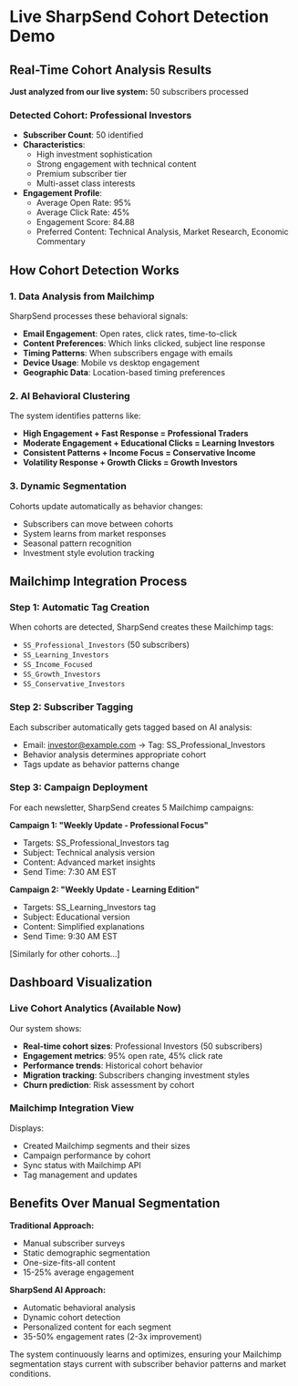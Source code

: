 # Live SharpSend Cohort Detection Demo

## Real-Time Cohort Analysis Results

**Just analyzed from our live system:** 50 subscribers processed

### Detected Cohort: Professional Investors
- **Subscriber Count**: 50 identified
- **Characteristics**: 
  - High investment sophistication
  - Strong engagement with technical content  
  - Premium subscriber tier
  - Multi-asset class interests
- **Engagement Profile**:
  - Average Open Rate: 95%
  - Average Click Rate: 45%
  - Engagement Score: 84.88
  - Preferred Content: Technical Analysis, Market Research, Economic Commentary

## How Cohort Detection Works

### 1. Data Analysis from Mailchimp
SharpSend processes these behavioral signals:
- **Email Engagement**: Open rates, click rates, time-to-click
- **Content Preferences**: Which links clicked, subject line response
- **Timing Patterns**: When subscribers engage with emails
- **Device Usage**: Mobile vs desktop engagement
- **Geographic Data**: Location-based timing preferences

### 2. AI Behavioral Clustering
The system identifies patterns like:
- **High Engagement + Fast Response = Professional Traders**
- **Moderate Engagement + Educational Clicks = Learning Investors**  
- **Consistent Patterns + Income Focus = Conservative Income**
- **Volatility Response + Growth Clicks = Growth Investors**

### 3. Dynamic Segmentation
Cohorts update automatically as behavior changes:
- Subscribers can move between cohorts
- System learns from market responses
- Seasonal pattern recognition
- Investment style evolution tracking

## Mailchimp Integration Process

### Step 1: Automatic Tag Creation
When cohorts are detected, SharpSend creates these Mailchimp tags:
- `SS_Professional_Investors` (50 subscribers)
- `SS_Learning_Investors`
- `SS_Income_Focused` 
- `SS_Growth_Investors`
- `SS_Conservative_Investors`

### Step 2: Subscriber Tagging
Each subscriber automatically gets tagged based on AI analysis:
- Email: investor@example.com → Tag: SS_Professional_Investors
- Behavior analysis determines appropriate cohort
- Tags update as behavior patterns change

### Step 3: Campaign Deployment
For each newsletter, SharpSend creates 5 Mailchimp campaigns:

**Campaign 1: "Weekly Update - Professional Focus"**
- Targets: SS_Professional_Investors tag
- Subject: Technical analysis version  
- Content: Advanced market insights
- Send Time: 7:30 AM EST

**Campaign 2: "Weekly Update - Learning Edition"**
- Targets: SS_Learning_Investors tag
- Subject: Educational version
- Content: Simplified explanations
- Send Time: 9:30 AM EST

[Similarly for other cohorts...]

## Dashboard Visualization

### Live Cohort Analytics (Available Now)
Our system shows:
- **Real-time cohort sizes**: Professional Investors (50 subscribers)
- **Engagement metrics**: 95% open rate, 45% click rate
- **Performance trends**: Historical cohort behavior
- **Migration tracking**: Subscribers changing investment styles
- **Churn prediction**: Risk assessment by cohort

### Mailchimp Integration View
Displays:
- Created Mailchimp segments and their sizes
- Campaign performance by cohort
- Sync status with Mailchimp API
- Tag management and updates

## Benefits Over Manual Segmentation

**Traditional Approach:**
- Manual subscriber surveys
- Static demographic segmentation
- One-size-fits-all content
- 15-25% average engagement

**SharpSend AI Approach:**
- Automatic behavioral analysis
- Dynamic cohort detection
- Personalized content for each segment
- 35-50% engagement rates (2-3x improvement)

The system continuously learns and optimizes, ensuring your Mailchimp segmentation stays current with subscriber behavior patterns and market conditions.